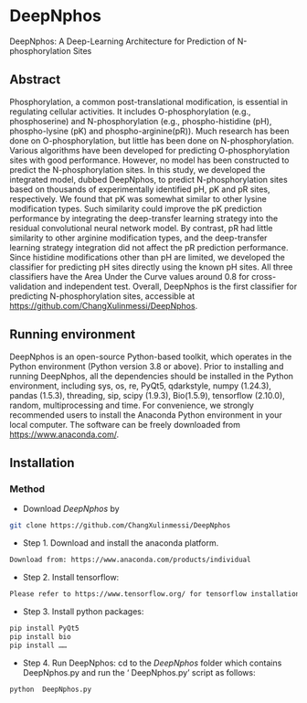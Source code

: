 # DeepNphos
DeepNphos: A Deep-Learning Architecture for Prediction of N-phosphorylation Sites
## Abstract
Phosphorylation, a common post-translational modification, is essential in regulating cellular activities. It includes O-phosphorylation (e.g., phosphoserine) and N-phosphorylation (e.g., phospho-histidine (pH), phospho-lysine (pK) and phospho-arginine(pR)). Much research has been done on O-phosphorylation, but little has been done on N-phosphorylation. Various algorithms have been developed for predicting O-phosphorylation sites with good performance. However, no model has been constructed to predict the N-phosphorylation sites. In this study, we developed the integrated model, dubbed DeepNphos, to predict N-phosphorylation sites based on thousands of experimentally identified pH, pK and pR sites, respectively. We found that pK was somewhat similar to other lysine modification types. Such similarity could improve the pK prediction performance by integrating the deep-transfer learning strategy into the residual convolutional neural network model. By contrast, pR had little similarity to other arginine modification types, and the deep-transfer learning strategy integration did not affect the pR prediction performance. Since histidine modifications other than pH are limited, we developed the classifier for predicting pH sites directly using the known pH sites. All three classifiers have the Area Under the Curve values around 0.8 for cross-validation and independent test. Overall, DeepNphos is the first classifier for predicting N-phosphorylation sites, accessible at https://github.com/ChangXulinmessi/DeepNphos. 
## Running environment
DeepNphos is an open-source Python-based toolkit, which operates in the Python environment (Python version 3.8 or above). Prior to installing and running DeepNphos, all the dependencies should be installed in the Python environment, including sys, os, re, PyQt5, qdarkstyle, numpy (1.24.3), pandas (1.5.3), threading, sip, scipy (1.9.3), Bio(1.5.9), tensorflow (2.10.0), random, multiprocessing and time. For convenience, we strongly recommended users to install the Anaconda Python environment in your local computer. The software can be freely downloaded from https://www.anaconda.com/.
## Installation
### Method 
  - Download *DeepNphos* by 
  ```sh
  git clone https://github.com/ChangXulinmessi/DeepNphos
  ```

  - Step 1. Download and install the anaconda platform.
  ```sh  
  Download from: https://www.anaconda.com/products/individual
  ```
  
  - Step 2. Install tensorflow:
  ```sh  
  Please refer to https://www.tensorflow.org/ for tensorflow installation.
  ```
  
  - Step 3. Install python packages:
  ```sh
  pip install PyQt5
  pip install bio
  pip install ……
 
  ```
  
  - Step 4. Run DeepNphos:
  cd to the *DeepNphos* folder which contains DeepNphos.py and run the ‘ DeepNphos.py’ script as follows:
  ```sh
  python  DeepNphos.py
  ```
